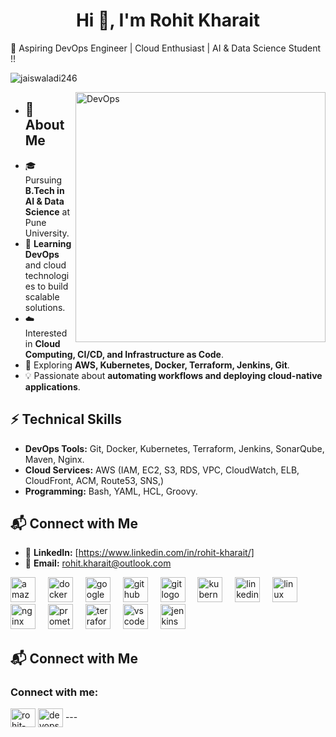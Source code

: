 <h1 align="center">Hi 👋, I'm Rohit Kharait</h1>
🚀  Aspiring DevOps Engineer | Cloud Enthusiast | AI & Data Science Student !!
<p align="left"> <img src="https://komarev.com/ghpvc/?username=RohitKharait&label=Profile%20views&color=0e75b6&style=flat" alt="jaiswaladi246" /> </p>
<img align="right" alt="DevOps" width="400" src="https://cdn.dribbble.com/users/1162077/screenshots/3848914/programmer.gif">  

- ## 🌟 About Me  
- 🎓 Pursuing **B.Tech in AI & Data Science** at Pune University.  
- 🌱 **Learning DevOps** and cloud technologies to build scalable solutions.  
- ☁️ Interested in **Cloud Computing, CI/CD, and Infrastructure as Code**.  
- 🔧 Exploring **AWS, Kubernetes, Docker, Terraform, Jenkins, Git**.  
- 💡 Passionate about **automating workflows and deploying cloud-native applications**.  

## ⚡ Technical Skills  
- **DevOps Tools:** Git, Docker, Kubernetes, Terraform, Jenkins, SonarQube, Maven, Nginx. 
- **Cloud Services:** AWS (IAM, EC2, S3, RDS, VPC, CloudWatch, ELB, CloudFront, ACM, Route53, SNS,)  
- **Programming:**  Bash, YAML, HCL, Groovy.

## 📬 Connect with Me  
- 🔗 **LinkedIn:** [https://www.linkedin.com/in/rohit-kharait/] 
- 📧 **Email:**  rohit.kharait@outlook.com  

 <div align="left">
  <img src="https://cdn.jsdelivr.net/gh/devicons/devicon/icons/amazonwebservices/amazonwebservices-line-wordmark.svg" height="40" alt="amazonwebservices logo"  />
  <img width="12" />
  <img src="https://cdn.jsdelivr.net/gh/devicons/devicon/icons/docker/docker-original.svg" height="40" alt="docker logo"  />
  <img width="12" />
  <img src="https://cdn.jsdelivr.net/gh/devicons/devicon/icons/googlecloud/googlecloud-original.svg" height="40" alt="googlecloud logo"  />
  <img width="12" />
  <img src="https://cdn.jsdelivr.net/gh/devicons/devicon/icons/github/github-original.svg" height="40" alt="github logo"  />
  <img width="12" />
  <img src="https://cdn.jsdelivr.net/gh/devicons/devicon/icons/git/git-original.svg" height="40" alt="git logo"  />
  <img width="12" />
  <img src="https://cdn.jsdelivr.net/gh/devicons/devicon/icons/kubernetes/kubernetes-plain.svg" height="40" alt="kubernetes logo"  />
  <img width="12" />
  <img src="https://cdn.jsdelivr.net/gh/devicons/devicon/icons/linkedin/linkedin-original.svg" height="40" alt="linkedin logo"  />
  <img width="12" />
  <img src="https://cdn.jsdelivr.net/gh/devicons/devicon/icons/linux/linux-original.svg" height="40" alt="linux logo"  />
  <img width="12" />
  <img src="https://cdn.jsdelivr.net/gh/devicons/devicon/icons/nginx/nginx-original.svg" height="40" alt="nginx logo"  />
  <img width="12" />
  <img src="https://cdn.jsdelivr.net/gh/devicons/devicon/icons/prometheus/prometheus-original.svg" height="40" alt="prometheus logo"  />
  <img width="12" />
  <img src="https://cdn.jsdelivr.net/gh/devicons/devicon/icons/terraform/terraform-original.svg" height="40" alt="terraform logo"  />
  <img width="12" />
  <img src="https://cdn.jsdelivr.net/gh/devicons/devicon/icons/vscode/vscode-original.svg" height="40" alt="vscode logo"  />
  <img width="12" />
  <img src="https://cdn.jsdelivr.net/gh/devicons/devicon/icons/jenkins/jenkins-line.svg" height="40" alt="jenkins logo"  />
</div>

###
## 📬 Connect with Me  
<h3 align="left">Connect with me:</h3>
<p align="left">
<a href="https://www.linkedin.com/in/rohit-kharait" target="blank"><img align="center" src="https://raw.githubusercontent.com/rahuldkjain/github-profile-readme-generator/master/src/images/icons/Social/linked-in-alt.svg" alt="rohit-kharait" height="30" width="40" /></a>
<a href="https://instagram.com/devopsshack" target="blank"><img align="center" src="https://raw.githubusercontent.com/rahuldkjain/github-profile-readme-generator/master/src/images/icons/Social/instagram.svg" alt="devopsshack" height="30" width="40" /></a>
---  
